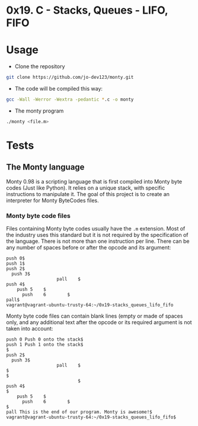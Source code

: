 # 0x19. C - Stacks, Queues - LIFO, FIFO

# Usage

- Clone the repository

```sh
git clone https://github.com/jo-dev123/monty.git
```

- The code will be compiled this way:

```sh
gcc -Wall -Werror -Wextra -pedantic *.c -o monty
```

- The monty program

```sh
./monty <file.m>
```

# Tests

## The Monty language

Monty 0.98 is a scripting language that is first compiled into Monty byte codes (Just like Python). It relies on a unique stack, with specific instructions to manipulate it. The goal of this project is to create an interpreter for Monty ByteCodes files.

### Monty byte code files

Files containing Monty byte codes usually have the `.m` extension. Most of the industry uses this standard but it is not required by the specification of the language. There is not more than one instruction per line. There can be any number of spaces before or after the opcode and its argument:

```vagrant@vagrant-ubuntu-trusty-64:~/0x19-stacks_queues_lifo_fifo$ cat -e bytecodes/000.m
push 0$
push 1$
push 2$
  push 3$
                   pall    $
push 4$
    push 5    $
      push    6        $
pall$
vagrant@vagrant-ubuntu-trusty-64:~/0x19-stacks_queues_lifo_fifo
```

Monty byte code files can contain blank lines (empty or made of spaces only, and any additional text after the opcode or its required argument is not taken into account:

```vagrant@vagrant-ubuntu-trusty-64:~/0x19-stacks_queues_lifo_fifo$ cat -e bytecodes/001.m
push 0 Push 0 onto the stack$
push 1 Push 1 onto the stack$
$
push 2$
  push 3$
                   pall    $
$
$
                           $
push 4$
$
    push 5    $
      push    6        $
$
pall This is the end of our program. Monty is awesome!$
vagrant@vagrant-ubuntu-trusty-64:~/0x19-stacks_queues_lifo_fifo$
```
